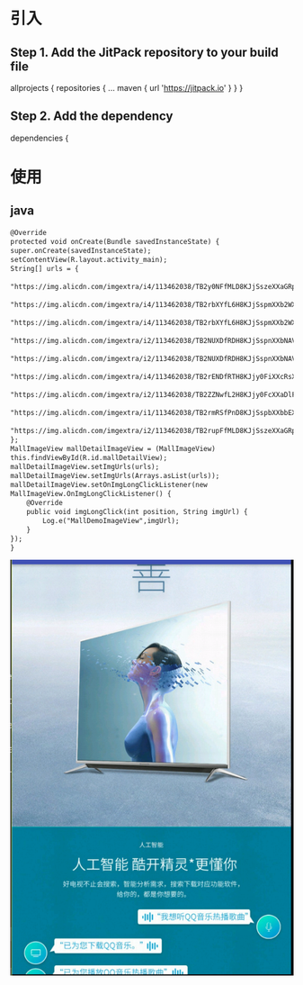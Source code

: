 # 引入
 ## Step 1. Add the JitPack repository to your build file
 
 allprojects {
    repositories {
     ...
     maven { url 'https://jitpack.io' }
    }
 }

## Step 2. Add the dependency

 dependencies {



# 使用
## java

    @Override
    protected void onCreate(Bundle savedInstanceState) {
    super.onCreate(savedInstanceState);
    setContentView(R.layout.activity_main);
    String[] urls = {
            "https://img.alicdn.com/imgextra/i4/113462038/TB2y0NFfMLD8KJjSszeXXaGRpXa_!!113462038.jpg",
            "https://img.alicdn.com/imgextra/i4/113462038/TB2rbXYfL6H8KJjSspmXXb2WXXa_!!113462038.jpg",
            "https://img.alicdn.com/imgextra/i4/113462038/TB2rbXYfL6H8KJjSspmXXb2WXXa_!!113462038.jpg",
            "https://img.alicdn.com/imgextra/i2/113462038/TB2NUXDfRDH8KJjSspnXXbNAVXa_!!113462038.jpg",
            "https://img.alicdn.com/imgextra/i2/113462038/TB2NUXDfRDH8KJjSspnXXbNAVXa_!!113462038.jpg",
            "https://img.alicdn.com/imgextra/i4/113462038/TB2rENDfRTH8KJjy0FiXXcRsXXa_!!113462038.jpg",
            "https://img.alicdn.com/imgextra/i2/113462038/TB2ZZNwfL2H8KJjy0FcXXaDlFXa_!!113462038.jpg",
            "https://img.alicdn.com/imgextra/i1/113462038/TB2rmRSfPnD8KJjSspbXXbbEXXa_!!113462038.jpg",
            "https://img.alicdn.com/imgextra/i2/113462038/TB2rupFfMLD8KJjSszeXXaGRpXa_!!113462038.jpg"
    };
    MallImageView mallDetailImageView = (MallImageView) this.findViewById(R.id.mallDetailView);
    mallDetailImageView.setImgUrls(urls);
    mallDetailImageView.setImgUrls(Arrays.asList(urls));
    mallDetailImageView.setOnImgLongClickListener(new MallImageView.OnImgLongClickListener() {
        @Override
        public void imgLongClick(int position, String imgUrl) {
            Log.e("MallDemoImageView",imgUrl);
        }
    });
    }













![](https://github.com/sinothk/MallImageView/blob/master/art/MallImageView.png)
